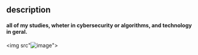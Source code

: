 ## description

#### all of my studies, wheter in cybersecurity or algorithms, and technology in geral.

<img src"![image](https://github.com/user-attachments/assets/fcc80c48-0720-4108-a7c9-de07f3f66799)"> 
